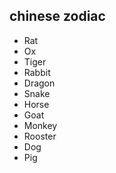 <!-- 
title: 十二生肖
from: tiktok
create: 2018-08-07
tags: en,terms
-->

## chinese zodiac

- Rat
- Ox
- Tiger
- Rabbit
- Dragon
- Snake
- Horse
- Goat
- Monkey
- Rooster
- Dog
- Pig
